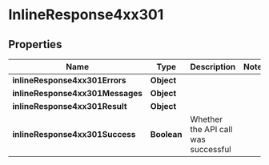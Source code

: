 # InlineResponse4xx301

## Properties
Name | Type | Description | Notes
------------ | ------------- | ------------- | -------------
**inlineResponse4xx301Errors** | **Object** |  | 
**inlineResponse4xx301Messages** | **Object** |  | 
**inlineResponse4xx301Result** | **Object** |  | 
**inlineResponse4xx301Success** | **Boolean** | Whether the API call was successful | 
